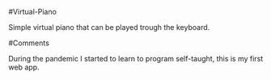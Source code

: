 #Virtual-Piano

Simple virtual piano that can be played trough the keyboard.

#Comments

During the pandemic I started to learn to program self-taught, this is my first web app.

